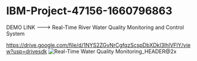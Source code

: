 # IBM-Project-47156-1660796863
DEMO LINK --->
Real-Time River Water Quality Monitoring and Control System

https://drive.google.com/file/d/1NYS2ZGvNrCgfqzScspDbXDkI3lhlVFlY/view?usp=drivesdk
![Real-Time Water Quality Monitoring_HEADER@2x](https://user-images.githubusercontent.com/113835755/204013717-962d94f8-5025-4328-b466-c94f4d27b496.jpg)

